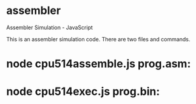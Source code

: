# assembler
Assembler Simulation - JavaScript

This is an assembler simulation code. There are two files and commands.

# node cpu514assemble.js prog.asm: 

# node cpu514exec.js prog.bin:


